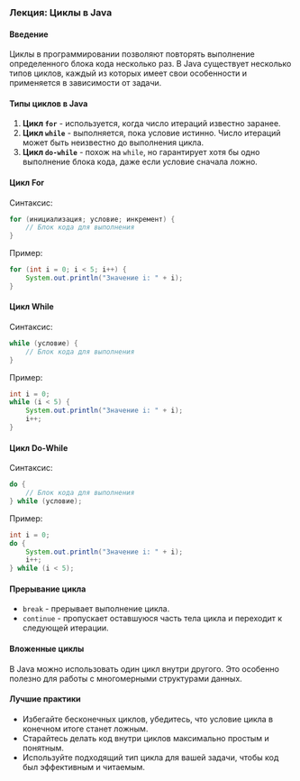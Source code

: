 ### Лекция: Циклы в Java

#### Введение
Циклы в программировании позволяют повторять выполнение определенного блока кода несколько раз. В Java существует несколько типов циклов, каждый из которых имеет свои особенности и применяется в зависимости от задачи.

#### Типы циклов в Java
1. **Цикл `for`** - используется, когда число итераций известно заранее.
2. **Цикл `while`** - выполняется, пока условие истинно. Число итераций может быть неизвестно до выполнения цикла.
3. **Цикл `do-while`** - похож на `while`, но гарантирует хотя бы одно выполнение блока кода, даже если условие сначала ложно.

#### Цикл For
Синтаксис:
```java
for (инициализация; условие; инкремент) {
    // Блок кода для выполнения
}
```
Пример:
```java
for (int i = 0; i < 5; i++) {
    System.out.println("Значение i: " + i);
}
```
#### Цикл While
Синтаксис:
```java
while (условие) {
    // Блок кода для выполнения
}
```
Пример:
```java
int i = 0;
while (i < 5) {
    System.out.println("Значение i: " + i);
    i++;
}
```

#### Цикл Do-While
Синтаксис:
```java
do {
    // Блок кода для выполнения
} while (условие);
```
Пример:
```java
int i = 0;
do {
    System.out.println("Значение i: " + i);
    i++;
} while (i < 5);
```

#### Прерывание цикла
- `break` - прерывает выполнение цикла.
- `continue` - пропускает оставшуюся часть тела цикла и переходит к следующей итерации.

#### Вложенные циклы
В Java можно использовать один цикл внутри другого. Это особенно полезно для работы с многомерными структурами данных.

#### Лучшие практики
- Избегайте бесконечных циклов, убедитесь, что условие цикла в конечном итоге станет ложным.
- Старайтесь делать код внутри циклов максимально простым и понятным.
- Используйте подходящий тип цикла для вашей задачи, чтобы код был эффективным и читаемым.
